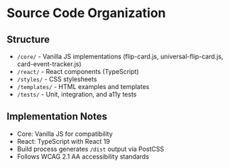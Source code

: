 # Source Code Organization

## Structure

- `/core/` - Vanilla JS implementations (flip-card.js, universal-flip-card.js, card-event-tracker.js)
- `/react/` - React components (TypeScript)
- `/styles/` - CSS stylesheets
- `/templates/` - HTML examples and templates
- `/tests/` - Unit, integration, and a11y tests

## Implementation Notes

- Core: Vanilla JS for compatibility
- React: TypeScript with React 19
- Build process generates `/dist` output via PostCSS
- Follows WCAG 2.1 AA accessibility standards